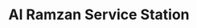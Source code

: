 ---
title: "Al Ramzan Service Station"
url: /hydrabd/al-ramzan-service-station/
shop: Autowerkstatt
---